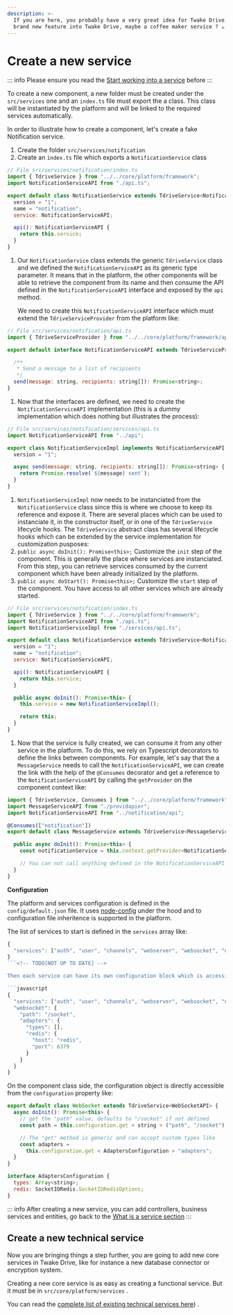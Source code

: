 ```yaml
---
description: >-
  If you are here, you probably have a very great idea for Twake Drive, like adding a
  brand new feature into Twake Drive, maybe a coffee maker service ? ☕️
---
```


# Create a new service

::: info
Please ensure you read the [Start working into a service](start-working-into-a-service.md) before
:::

To create a new component, a new folder must be created under the `src/services` one and an `index.ts` file must export the a class. This class will be instantiated by the platform and will be linked to the required services automatically.

In order to illustrate how to create a component, let's create a fake Notification service.

1. Create the folder `src/services/notification`
2. Create an `index.ts` file which exports a `NotificationService` class

```javascript
// File src/services/notification/index.ts
import { TdriveService } from "../../core/platform/framework";
import NotificationServiceAPI from "./api.ts";

export default class NotificationService extends TdriveService<NotificationServiceAPI> {
  version = "1";
  name = "notification";
  service: NotificationServiceAPI;

  api(): NotificationServiceAPI {
    return this.service;
  }
}
```

1. Our `NotificationService` class extends the generic `TdriveService` class and we defined the `NotificationServiceAPI` as its generic type parameter. It means that in the platform, the other components will be able to retrieve the component from its name and then consume the API defined in the `NotificationServiceAPI` interface and exposed by the `api` method.

   We need to create this `NotificationServiceAPI` interface which must extend the `TdriveServiceProvider` from the platform like:

```javascript
// File src/services/notification/api.ts
import { TdriveServiceProvider } from "../../core/platform/framework/api";

export default interface NotificationServiceAPI extends TdriveServiceProvider {

  /**
   * Send a message to a list of recipients
   */
  send(message: string, recipients: string[]): Promise<string>;
}
```

1. Now that the interfaces are defined, we need to create the `NotificationServiceAPI` implementation \(this is a dummy implementation which does nothing but illustrates the process\):

```javascript
// File src/services/notification/services/api.ts
import NotificationServiceAPI from "../api";

export class NotificationServiceImpl implements NotificationServiceAPI {
  version = "1";

  async send(message: string, recipients: string[]): Promise<string> {
    return Promise.resolve(`${message} sent`);
  }
}
```

1. `NotificationServiceImpl` now needs to be instanciated from the `NotificationService` class since this is where we choose to keep its reference and expose it. There are several places which can be used to instanciate it, in the constructor itself, or in one of the `TdriveService` lifecycle hooks. The `TdriveService` abstract class has several lifecycle hooks which can be extended by the service implementation for customization pusposes:
2. `public async doInit(): Promise<this>;` Customize the `init` step of the component. This is generally the place where services are instanciated. From this step, you can retrieve services consumed by the current component which have been already initialized by the platform.
3. `public async doStart(): Promise<this>;` Customize the `start` step of the component. You have access to all other services which are already started.

```javascript
// File src/services/notification/index.ts
import { TdriveService } from "../../core/platform/framework";
import NotificationServiceAPI from "./api.ts";
import NotificationServiceImpl from "./services/api.ts";

export default class NotificationService extends TdriveService<NotificationServiceAPI> {
  version = "1";
  name = "notification";
  service: NotificationServiceAPI;

  api(): NotificationServiceAPI {
    return this.service;
  }

  public async doInit(): Promise<this> {
    this.service = new NotificationServiceImpl();

    return this;
  }
}
```

1. Now that the service is fully created, we can consume it from any other service in the platform. To do this, we rely on Typescript decorators to define the links between components. For example, let's say that the a `MessageService` needs to call the `NotificationServiceAPI`, we can create the link with the help of the `@Consumes` decorator and get a reference to the `NotificationServiceAPI` by calling the `getProvider` on the component context like:

```javascript
import { TdriveService, Consumes } from "../../core/platform/framework";
import MessageServiceAPI from "./providapier";
import NotificationServiceAPI from "../notification/api";

@Consumes(["notification"])
export default class MessageService extends TdriveService<MessageServiceAPI> {

  public async doInit(): Promise<this> {
    const notificationService = this.context.getProvider<NotificationServiceAPI>("notification");

    // You can not call anything defined in the NotificationServiceAPI interface from here or from inner services by passing down the reference to notificationService.
  }
}
```

**Configuration**

The platform and services configuration is defined in the `config/default.json` file. It uses [node-config](https://github.com/lorenwest/node-config) under the hood and to configuration file inheritence is supported in the platform.

The list of services to start is defined in the `services` array like:
<!-- TODO[NOT UP TO DATE] -->
```javascript
{
  "services": ["auth", "user", "channels", "webserver", "websocket", "database", "realtime"]
}
```<!-- TODO[NOT UP TO DATE] -->

Then each service can have its own configuration block which is accessible from its service name i.e. `websocket` service configuration is defined in the `websocket` element like:

```javascript
{
  "services": ["auth", "user", "channels", "webserver", "websocket", "orm"],
  "websocket": {
    "path": "/socket",
    "adapters": {
      "types": [],
      "redis": {
        "host": "redis",
        "port": 6379
      }
    }
  }
}
```

On the component class side, the configuration object is directly accessible from the `configuration` property like:

```javascript
export default class WebSocket extends TdriveService<WebSocketAPI> {
  async doInit(): Promise<this> {
    // get the "path" value, defaults to "/socket" if not defined
    const path = this.configuration.get < string > ("path", "/socket");

    // The "get" method is generic and can accept custom types like
    const adapters =
      this.configuration.get < AdaptersConfiguration > "adapters";
  }
}

interface AdaptersConfiguration {
  types: Array<string>;
  redis: SocketIORedis.SocketIORedisOptions;
}
```

::: info
After creating a new service, you can add controllers, business services and entities, go back to the [What is a service section](start-working-into-a-service.md)
:::

## Create a new technical service

Now you are bringing things a step further, you are going to add new core services in Twake Drive, like for instance a new database connector or encryption system.

Creating a new core service is as easy as creating a functional service. But it must be in `src/core/platform/services` .

You can read the [complete list of existing technical services here](platform/README.md)) .
